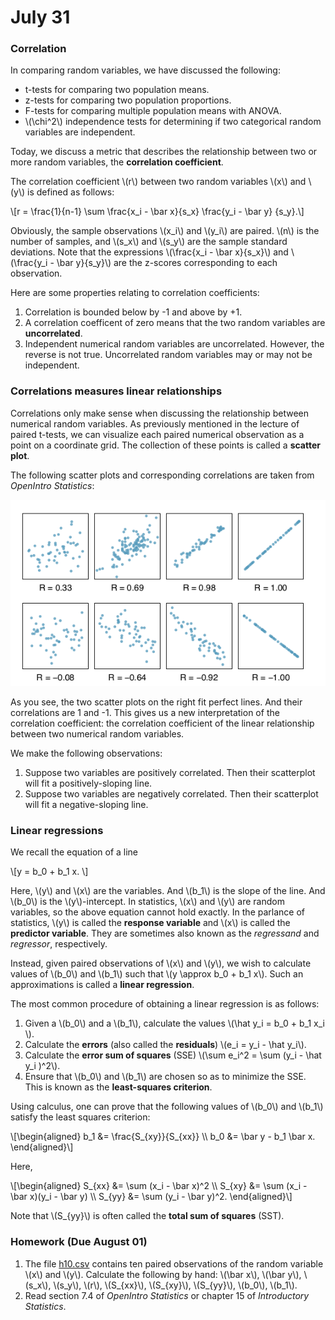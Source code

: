 # July 31

### Correlation

In comparing random variables, we have discussed the following:

* t-tests for comparing two population means.
* z-tests for comparing two population proportions.
* F-tests for comparing multiple population means with ANOVA.
* \\(\chi^2\\) independence tests for determining if two categorical
  random variables are independent.

Today, we discuss a metric that describes the relationship between two
or more random variables, the **correlation coefficient**.

The correlation coefficient \\(r\\) between two random variables \\(x\\)
and \\(y\\) is defined as follows:

\\[r = \frac{1}{n-1} \sum \frac{x_i - \bar x}{s_x} \frac{y_i - \bar y}
{s_y}.\\]

Obviously, the sample observations \\(x_i\\) and \\(y_i\\) are paired.
\\(n\\) is the number of samples, and \\(s_x\\) and \\(s_y\\) are the
sample standard deviations. Note that the expressions
\\(\frac{x_i - \bar x}{s_x}\\) and \\(\frac{y_i - \bar y}{s_y}\\) are
the z-scores corresponding to each observation.

Here are some properties relating to correlation coefficients:

1. Correlation is bounded below by -1 and above by +1.
2. A correlation coefficent of zero means that the two random variables
   are **uncorrelated**.
3. Independent numerical random variables are uncorrelated. However, the
   reverse is not true. Uncorrelated random variables may or may not be
   independent.

### Correlations measures linear relationships

Correlations only make sense when discussing the relationship between
numerical random variables. As previously mentioned in the lecture of
paired t-tests, we can visualize each paired numerical observation as
a point on a coordinate grid. The collection of these points is called
a **scatter plot**.

The following scatter plots and corresponding correlations are taken
from *OpenIntro Statistics*:

![](static/scatter.png)

As you see, the two scatter plots on the right fit perfect lines. And
their correlations are 1 and -1. This gives us a new interpretation of
the correlation coefficient: the correlation coefficient of the linear
relationship between two numerical random variables.

We make the following observations:

1. Suppose two variables are positively correlated. Then their scatterplot
   will fit a positively-sloping line.
2. Suppose two variables are negatively correlated. Then their scatterplot
   will fit a negative-sloping line.


### Linear regressions

We recall the equation of a line

\\[y = b_0 + b_1 x. \\]

Here, \\(y\\) and \\(x\\) are the variables. And \\(b_1\\) is the slope of
the line. And \\(b_0\\) is the \\(y\\)-intercept. In statistics, \\(x\\)
and \\(y\\) are random variables, so the above equation cannot hold exactly.
In the parlance of statistics, \\(y\\) is called the **response variable**
and \\(x\\) is called the **predictor variable**. They are sometimes also
known as the *regressand* and *regressor*, respectively.

Instead, given paired observations of \\(x\\) and \\(y\\), we wish to
calculate values of \\(b_0\\) and \\(b_1\\) such that \\(y \approx b_0 + b_1
x\\). Such an approximations is called a **linear regression**.

The most common procedure of obtaining a linear regression is as follows:

1. Given a \\(b_0\\) and a \\(b_1\\), calculate the values \\(\hat y_i =
   b_0 + b_1 x_i \\).
2. Calculate the **errors** (also called the **residuals**)
   \\(e_i = y_i - \hat y_i\\).
3. Calculate the **error sum of squares** (SSE)
   \\(\sum e_i^2 = \sum (y_i - \hat y_i )^2\\).
4. Ensure that \\(b_0\\) and \\(b_1\\) are chosen so as to minimize the SSE.
   This is known as the **least-squares criterion**.

Using calculus, one can prove that the following values of \\(b_0\\) and
\\(b_1\\) satisfy the least squares criterion:

\\[\begin{aligned}
b_1 &= \frac{S_{xy}}{S_{xx}} \\\\
b_0 &= \bar y - b_1 \bar x.
\end{aligned}\\]

Here,

\\[\begin{aligned}
S_{xx} &= \sum (x_i - \bar x)^2 \\\\
S_{xy} &= \sum (x_i - \bar x)(y_i - \bar y) \\\\
S_{yy} &= \sum (y_i - \bar y)^2.
\end{aligned}\\]

Note that \\(S_{yy}\\) is often called the **total sum of squares** (SST).

### Homework (Due August 01)

1. The file [h10.csv](static/h10.csv) contains ten paired observations of
   the random variable \\(x\\) and \\(y\\). Calculate the following by
   hand: \\(\bar x\\), \\(\bar y\\), \\(s_x\\), \\(s_y\\), \\(r\\),
   \\(S_{xx}\\), \\(S_{xy}\\), \\(S_{yy}\\), \\(b_0\\), \\(b_1\\).
2. Read section 7.4 of *OpenIntro Statistics* or chapter 15 of *Introductory
   Statistics*.